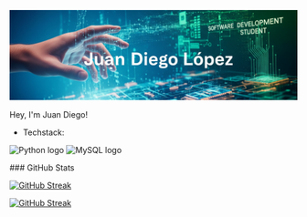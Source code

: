 

<!--
**Juan-Diego22/Juan-Diego22** is a ✨ _special_ ✨ repository because its `README.md` (this file) appears on your GitHub profile.

Here are some ideas to get you started:

- 🔭 I’m currently working on ...
- 🌱 I’m currently learning ...
- 👯 I’m looking to collaborate on ...
- 🤔 I’m looking for help with ...
- 💬 Ask me about ...
- 📫 How to reach me: ...
- 😄 Pronouns: ...
- ⚡ Fun fact: ...
-->
![Mi portada](https://github.com/Juan-Diego22/Juan-Diego22/blob/main/PortadaDiego.png)

 Hey, I'm Juan Diego!

* Techstack:
<p align="left">
  <img src="https://cdn.jsdelivr.net/gh/devicons/devicon/icons/python/python-original.svg" width="50" alt="Python logo"/>
  <img src="https://cdn.jsdelivr.net/gh/devicons/devicon/icons/mysql/mysql-original.svg" width="50" alt="MySQL logo"/>
</p>
### GitHub Stats

[![GitHub Streak](https://github-readme-streak-stats.herokuapp.com?user=Juan%20Diego22&theme=transparent&hide_border=&short_numbers=)](https://git.io/streak-stats)

[![GitHub Streak](https://github-readme-streak-stats.herokuapp.com?user=Juan%20Diego22&theme=dark&hide_border=FALSO&short_numbers=FALSO)](https://git.io/streak-stats)
